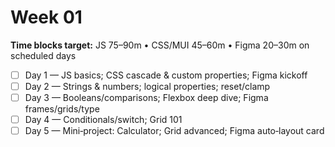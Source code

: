 # Week 01

**Time blocks target:** JS 75–90m • CSS/MUI 45–60m • Figma 20–30m on scheduled days

- [ ] Day 1 — JS basics; CSS cascade & custom properties; Figma kickoff
- [ ] Day 2 — Strings & numbers; logical properties; reset/clamp
- [ ] Day 3 — Booleans/comparisons; Flexbox deep dive; Figma frames/grids/type
- [ ] Day 4 — Conditionals/switch; Grid 101
- [ ] Day 5 — Mini‑project: Calculator; Grid advanced; Figma auto‑layout card

